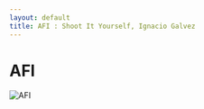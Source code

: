 ```yaml
---
layout: default
title: AFI : Shoot It Yourself, Ignacio Galvez
---
```


# AFI

![AFI](http://assets.farmhouse.co/publishing/1-shoot-it-yourself/images/afi-1.jpg)
